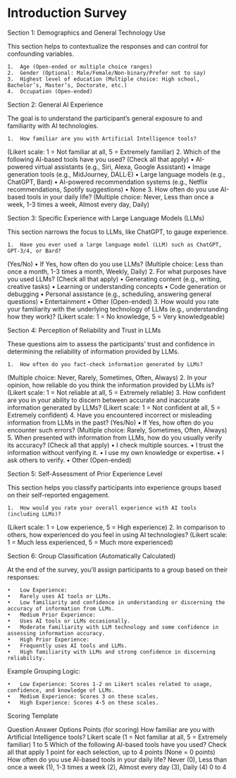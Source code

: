 # Introduction Survey

Section 1: Demographics and General Technology Use

This section helps to contextualize the responses and can control for confounding variables.

	1.	Age (Open-ended or multiple choice ranges)
	2.	Gender (Optional: Male/Female/Non-binary/Prefer not to say)
	3.	Highest level of education (Multiple choice: High school, Bachelor’s, Master’s, Doctorate, etc.)
	4.	Occupation (Open-ended)

Section 2: General AI Experience

The goal is to understand the participant’s general exposure to and familiarity with AI technologies.

	1.	How familiar are you with Artificial Intelligence tools?
(Likert scale: 1 = Not familiar at all, 5 = Extremely familiar)
	2.	Which of the following AI-based tools have you used?
(Check all that apply)
	•	AI-powered virtual assistants (e.g., Siri, Alexa, Google Assistant)
	•	Image generation tools (e.g., MidJourney, DALL·E)
	•	Large language models (e.g., ChatGPT, Bard)
	•	AI-powered recommendation systems (e.g., Netflix recommendations, Spotify suggestions)
	•	None
	3.	How often do you use AI-based tools in your daily life?
(Multiple choice: Never, Less than once a week, 1-3 times a week, Almost every day, Daily)

Section 3: Specific Experience with Large Language Models (LLMs)

This section narrows the focus to LLMs, like ChatGPT, to gauge experience.

	1.	Have you ever used a large language model (LLM) such as ChatGPT, GPT-3/4, or Bard?
(Yes/No)
	•	If Yes, how often do you use LLMs?
(Multiple choice: Less than once a month, 1-3 times a month, Weekly, Daily)
	2.	For what purposes have you used LLMs?
(Check all that apply)
	•	Generating content (e.g., writing, creative tasks)
	•	Learning or understanding concepts
	•	Code generation or debugging
	•	Personal assistance (e.g., scheduling, answering general questions)
	•	Entertainment
	•	Other (Open-ended)
	3.	How would you rate your familiarity with the underlying technology of LLMs (e.g., understanding how they work)?
(Likert scale: 1 = No knowledge, 5 = Very knowledgeable)

Section 4: Perception of Reliability and Trust in LLMs

These questions aim to assess the participants’ trust and confidence in determining the reliability of information provided by LLMs.

	1.	How often do you fact-check information generated by LLMs?
(Multiple choice: Never, Rarely, Sometimes, Often, Always)
	2.	In your opinion, how reliable do you think the information provided by LLMs is?
(Likert scale: 1 = Not reliable at all, 5 = Extremely reliable)
	3.	How confident are you in your ability to discern between accurate and inaccurate information generated by LLMs?
(Likert scale: 1 = Not confident at all, 5 = Extremely confident)
	4.	Have you encountered incorrect or misleading information from LLMs in the past?
(Yes/No)
	•	If Yes, how often do you encounter such errors?
(Multiple choice: Rarely, Sometimes, Often, Always)
	5.	When presented with information from LLMs, how do you usually verify its accuracy?
(Check all that apply)
	•	I check multiple sources.
	•	I trust the information without verifying it.
	•	I use my own knowledge or expertise.
	•	I ask others to verify.
	•	Other (Open-ended)

Section 5: Self-Assessment of Prior Experience Level

This section helps you classify participants into experience groups based on their self-reported engagement.

	1.	How would you rate your overall experience with AI tools (including LLMs)?
(Likert scale: 1 = Low experience, 5 = High experience)
	2.	In comparison to others, how experienced do you feel in using AI technologies?
(Likert scale: 1 = Much less experienced, 5 = Much more experienced)

Section 6: Group Classification (Automatically Calculated)

At the end of the survey, you’ll assign participants to a group based on their responses:

	•	Low Experience:
	•	Rarely uses AI tools or LLMs.
	•	Low familiarity and confidence in understanding or discerning the accuracy of information from LLMs.
	•	Medium Prior Experience:
	•	Uses AI tools or LLMs occasionally.
	•	Moderate familiarity with LLM technology and some confidence in assessing information accuracy.
	•	High Prior Experience:
	•	Frequently uses AI tools and LLMs.
	•	High familiarity with LLMs and strong confidence in discerning reliability.

Example Grouping Logic:

	•	Low Experience: Scores 1-2 on Likert scales related to usage, confidence, and knowledge of LLMs.
	•	Medium Experience: Scores 3 on these scales.
	•	High Experience: Scores 4-5 on these scales.

Scoring Template

Question	Answer Options	Points (for scoring)
How familiar are you with Artificial Intelligence tools?	Likert scale (1 = Not familiar at all, 5 = Extremely familiar)	1 to 5
Which of the following AI-based tools have you used?	Check all that apply	1 point for each selection, up to 4 points (None = 0 points)
How often do you use AI-based tools in your daily life?	Never (0), Less than once a week (1), 1-3 times a week (2), Almost every day (3), Daily (4)	0 to 4

